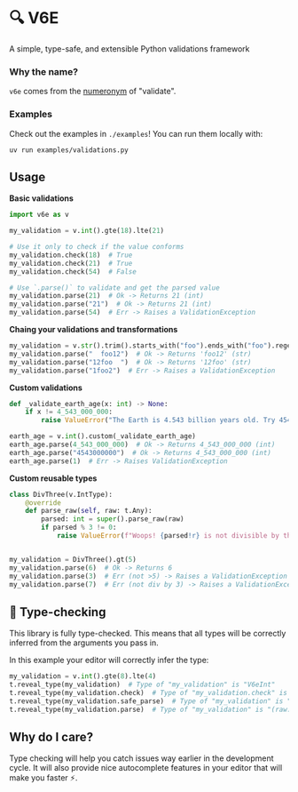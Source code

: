 # 🔍 V6E

A simple, type-safe, and extensible Python validations framework

### Why the name?

`v6e` comes from the [numeronym](https://en.m.wikipedia.org/wiki/Numeronym) of "validate".

### Examples

Check out the examples in `./examples`! You can run them locally with:

```
uv run examples/validations.py
```

## Usage

**Basic validations**
```python
import v6e as v

my_validation = v.int().gte(18).lte(21)

# Use it only to check if the value conforms
my_validation.check(18)  # True
my_validation.check(21)  # True
my_validation.check(54)  # False

# Use `.parse()` to validate and get the parsed value
my_validation.parse(21)  # Ok -> Returns 21 (int)
my_validation.parse("21")  # Ok -> Returns 21 (int)
my_validation.parse(54)  # Err -> Raises a ValidationException
```

**Chaing your validations and transformations**
```python
my_validation = v.str().trim().starts_with("foo").ends_with("foo").regex(r"^[a-z0-9]*$")
my_validation.parse("  foo12")  # Ok -> Returns 'foo12' (str)
my_validation.parse("12foo  ")  # Ok -> Returns '12foo' (str)
my_validation.parse("1foo2")  # Err -> Raises a ValidationException
```

**Custom validations**
```python
def _validate_earth_age(x: int) -> None:
    if x != 4_543_000_000:
        raise ValueError("The Earth is 4.543 billion years old. Try 4543000000.")

earth_age = v.int().custom(_validate_earth_age)
earth_age.parse(4_543_000_000)  # Ok -> Returns 4_543_000_000 (int)
earth_age.parse("4543000000")  # Ok -> Returns 4_543_000_000 (int)
earth_age.parse(1)  # Err -> Raises ValidationException
```

**Custom reusable types**
```python
class DivThree(v.IntType):
    @override
    def parse_raw(self, raw: t.Any):
        parsed: int = super().parse_raw(raw)
        if parsed % 3 != 0:
            raise ValueError(f"Woops! {parsed!r} is not divisible by three")


my_validation = DivThree().gt(5)
my_validation.parse(6)  # Ok -> Returns 6
my_validation.parse(3)  # Err (not >5) -> Raises a ValidationException
my_validation.parse(7)  # Err (not div by 3) -> Raises a ValidationException
```

## 🐍 Type-checking

This library is fully type-checked. This means that all types will be correctly inferred
from the arguments you pass in.

In this example your editor will correctly infer the type:
```python
my_validation = v.int().gte(8).lte(4)
t.reveal_type(my_validation)  # Type of "my_validation" is "V6eInt"
t.reveal_type(my_validation.check)  # Type of "my_validation.check" is "(raw: Any) -> bool"
t.reveal_type(my_validation.safe_parse)  # Type of "my_validation" is "(raw: Any) -> V6eResult[int]"
t.reveal_type(my_validation.parse)  # Type of "my_validation" is "(raw: Any) -> int"
```

## Why do I care?

Type checking will help you catch issues way earlier in the development cycle. It will also
provide nice autocomplete features in your editor that will make you faster ⚡.

